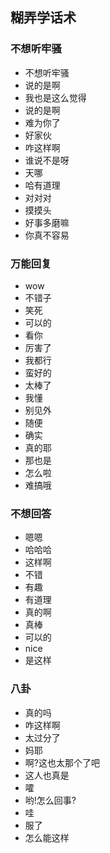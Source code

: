 ## 糊弄学话术

### 不想听牢骚

- 不想听牢骚 
- 说的是啊 
- 我也是这么觉得 
- 说的是啊
- 难为你了
- 好家伙
- 咋这样啊 
- 谁说不是呀
- 天哪
- 哈有道理
- 对对对
- 摸摸头
- 好事多磨嘛
- 你真不容易

### 万能回复

- wow 
- 不错子
- 笑死
- 可以的
- 看你 
- 厉害了
- 我都行
- 蛮好的
- 太棒了
- 我懂
- 别见外
- 随便
- 确实
- 真的耶
- 那也是
- 怎么啦
- 难搞哦

### 不想回答

- 嗯嗯
- 哈哈哈
- 这样啊
- 不错
- 有趣
- 有道理
- 真的啊
- 真棒 
- 可以的
- nice
- 是这样

### 八卦

- 真的吗
- 咋这样啊 
- 太过分了
- 妈耶 
- 啊?这也太那个了吧 
- 这人也真是
- 嚯 
- 哟!怎么回事?
- 哇 
- 服了
- 怎么能这样 